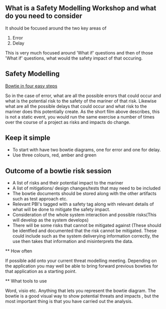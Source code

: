 ## What is a Safety Modelling Workshop and what do you need to consider

It should be focused around the two key areas of

1. Error
2. Delay

This is very much focused around 'What if' questions and then of those 'What if' questions, what would the safety impact of that occuring.

## Safety Modelling
   
 [Bowtie in four easy steps](https://www.youtube.com/watch?v=PHbLQWqojC8)
 
  
 So in the case of error, what are all the possible errors that could occur and what is the potential risk to the safety of the mariner
 of that risk. Likewise what are all the possible delays that could occur and what risk to the mariner does this potentially create. As 
 the short film above describes, this is not a static event, you would run the same exercise a number of times over the course of a 
 project as risks and impacts do change.
 

 ## Keep it simple
 
 * To start with have two bowtie diagrams, one for error and one for delay. 
 * Use three colours, red, amber and green
 
 
 ## Outcome of a bowtie risk session
 
 * A list of risks and their potential impact to the mariner
 * A list of mitigations/ design changes/tests that may need to be included
 * The bowtie documents should be stored along with the other artifacts such as test approach etc.
 * Relevant PBI's tagged with a safety tag along with relevant details of what will be done to mitigate the safety impact.
 * Consideration of the whole system interaction and possible risks(This will develop as the system develops)
 * There will be some risks that cannot be mitigated against (These should be identfied and documented that the risk cannot be
   mitigated. These could include such as the system deliverying information correctly, the use then takes that information and 
   misinterprets the data.
   
 ** How often
 
 If possible add onto your current threat modelling meeting. Depending on the application you may well be able to bring forward
 previous bowties for that application as a starting point. 
 
 
 ** What tools to use
 
 Word, visio etc. Anything that lets you represent the bowtie diagram. The bowtie is a good visual way to show potential threats and impacts , but the most important thing is that you have carried out the analysis.
 
 
 

